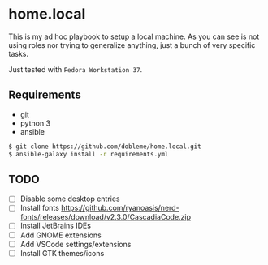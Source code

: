 # home.local

This is my ad hoc playbook to setup a local machine. As you can see is not using
roles nor trying to generalize anything, just a bunch of very specific tasks.

Just tested with `Fedora Workstation 37`.

## Requirements

- git
- python 3
- ansible

```sh
$ git clone https://github.com/dobleme/home.local.git
$ ansible-galaxy install -r requirements.yml
```

## TODO
- [ ] Disable some desktop entries
- [ ] Install fonts https://github.com/ryanoasis/nerd-fonts/releases/download/v2.3.0/CascadiaCode.zip
- [ ] Install JetBrains IDEs
- [ ] Add GNOME extensions
- [ ] Add VSCode settings/extensions
- [ ] Install GTK themes/icons
